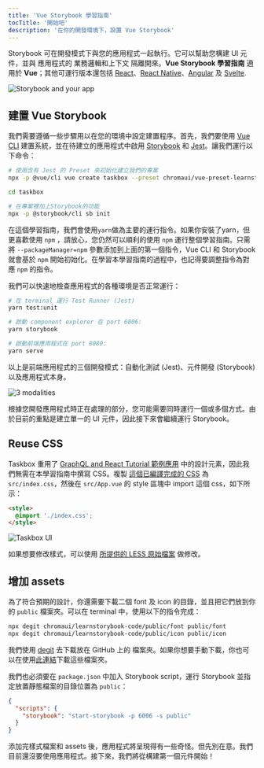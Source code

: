 ```yaml
---
title: 'Vue Storybook 學習指南'
tocTitle: '開始吧'
description: '在你的開發環境下，設置 Vue Storybook'
---
```


Storybook 可在開發模式下與您的應用程式一起執行。它可以幫助您構建 UI 元件，並與 應用程式的 業務邏輯和上下文 隔離開來。**Vue Storybook 學習指南** 適用於 **Vue**；其他可運行版本還包括 [React](/react/en/get-started)、[React Native](/react-native/en/get-started/)、[Angular](/angular/en/get-started) 及 [Svelte](/svelte/en/get-started).

![Storybook and your app](/intro-to-storybook/storybook-relationship.jpg)

## 建置 Vue Storybook

我們需要遵循一些步驟用以在您的環境中設定建置程序。首先，我們要使用 [Vue CLI](https://cli.vuejs.org) 建置系統，並在待建立的應用程式中啟用 [Storybook](https://storybook.js.org/) 和 [Jest](https://facebook.github.io/jest/)。讓我們運行以下命令：

```bash
# 使用含有 Jest 的 Preset 來初始化建立我們的專案
npx -p @vue/cli vue create taskbox --preset chromaui/vue-preset-learnstorybook

cd taskbox

# 在專案裡加上Storybook的功能
npx -p @storybook/cli sb init
```

<div class="aside">
在這個學習指南，我們會使用<code>yarn</code>做為主要的運行指令。如果你安裝了yarn，但更喜歡使用 <code>npm</code> ，請放心，您仍然可以順利的使用 <code>npm</code> 運行整個學習指南。只需將 <code>--packageManager=npm</code> 參數添加到上面的第一個指令，Vue CLI 和 Storybook 就會基於 <code>npm</code> 開始初始化。在學習本學習指南的過程中，也記得要調整指令為對應 <code>npm</code> 的指令。
</div>

我們可以快速地檢查應用程式的各種環境是否正常運行：

```bash
# 在 terminal 運行 Test Runner (Jest)
yarn test:unit

# 啟動 component explorer 在 port 6006:
yarn storybook

# 啟動前端應用程式在 port 8080:
yarn serve
```

以上是前端應用程式的三個開發模式：自動化測試 (Jest)、元件開發 (Storybook) 以及應用程式本身。

![3 modalities](/intro-to-storybook/app-three-modalities-vue.png)

根據您開發應用程式時正在處理的部分，您可能需要同時運行一個或多個方式。由於目前的重點是建立單一的 UI 元件，因此接下來會繼續運行 Storybook。

## Reuse CSS

Taskbox 重用了 [GraphQL and React Tutorial 範例應用](https://www.chromatic.com/blog/graphql-react-tutorial-part-1-6) 中的設計元素，因此我們無需在本學習指南中撰寫 CSS。複製 [這個已編譯完成的 CSS](https://github.com/chromaui/learnstorybook-code/blob/master/src/index.css) 為 `src/index.css`，然後在 `src/App.vue` 的 style 區塊中 import 這個 css，如下所示：

```html
<style>
  @import './index.css';
</style>
```

![Taskbox UI](/intro-to-storybook/ss-browserchrome-taskbox-learnstorybook.png)

<div class="aside">
如果想要修改樣式，可以使用 <a href="https://github.com/chromaui/learnstorybook-code/tree/master/src/style">所提供的 LESS 原始檔案</a> 做修改。
</div>

## 增加 assets

為了符合預期的設計，你還需要下載二個 font 及 icon 的目錄，並且把它們放到你的 `public` 檔案夾。可以在 terminal 中，使用以下的指令完成：

```bash
npx degit chromaui/learnstorybook-code/public/font public/font
npx degit chromaui/learnstorybook-code/public/icon public/icon
```

<div class="aside">
我們使用 <a href="https://github.com/Rich-Harris/degit">degit</a> 去下載放在 GitHub 上的 檔案夾。如果你想要手動下載，你也可以在使用<a href="https://github.com/chromaui/learnstorybook-code/tree/master/public">此連結</a>下載這些檔案夾。
</div>

我們也必須要在 `package.json` 中加入 Storybook script，運行 Storybook 並指定放置靜態檔案的目錄位置為 `public`：

```json
{
  "scripts": {
    "storybook": "start-storybook -p 6006 -s public"
  }
}
```

添加完樣式檔案和 assets 後，應用程式將呈現得有一些奇怪。但先別在意。我們目前還沒要使用應用程式。接下來，我們將從構建第一個元件開始！
